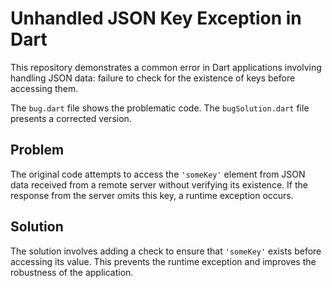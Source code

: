 # Unhandled JSON Key Exception in Dart

This repository demonstrates a common error in Dart applications involving handling JSON data:  failure to check for the existence of keys before accessing them.

The `bug.dart` file shows the problematic code.  The `bugSolution.dart` file presents a corrected version.

## Problem

The original code attempts to access the `'someKey'` element from JSON data received from a remote server without verifying its existence.  If the response from the server omits this key, a runtime exception occurs.

## Solution

The solution involves adding a check to ensure that `'someKey'` exists before accessing its value.  This prevents the runtime exception and improves the robustness of the application.